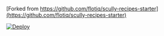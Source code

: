 [Forked from https://github.com/flotiq/scully-recipes-starter](https://github.com/flotiq/scully-recipes-starter)

[![Deploy](https://www.netlify.com/img/deploy/button.svg)](https://app.netlify.com/start/deploy?repository=https://github.com/CiotkaCierpienia/scully-recipes-starter)

